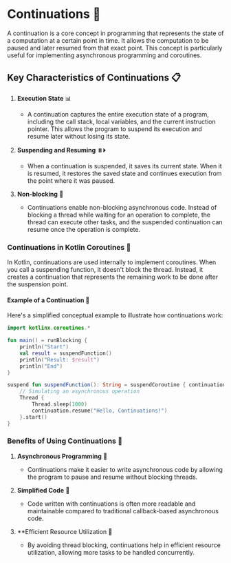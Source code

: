 # Continuations 🔄

A continuation is a core concept in programming that represents the state of a computation at a certain point in time. 
It allows the computation to be paused and later resumed from that exact point. This concept is particularly useful for 
implementing asynchronous programming and coroutines.

## Key Characteristics of Continuations 📋

1. **Execution State** 📊
   - A continuation captures the entire execution state of a program, including the call stack, local variables, and the
     current instruction pointer. This allows the program to suspend its execution and resume later without losing its state.

2. **Suspending and Resuming** ⏸️⏵️
   - When a continuation is suspended, it saves its current state. When it is resumed, it restores the saved state and 
     continues execution from the point where it was paused.

3. **Non-blocking** 🔄
   - Continuations enable non-blocking asynchronous code. Instead of blocking a thread while waiting for an operation to
     complete, the thread can execute other tasks, and the suspended continuation can resume once the operation is complete.

### Continuations in Kotlin Coroutines 🎯

In Kotlin, continuations are used internally to implement coroutines. When you call a suspending function, it doesn't
block the thread. Instead, it creates a continuation that represents the remaining work to be done after the suspension point.

#### Example of a Continuation 📝

Here's a simplified conceptual example to illustrate how continuations work:

```kotlin
import kotlinx.coroutines.*

fun main() = runBlocking {
    println("Start")
    val result = suspendFunction()
    println("Result: $result")
    println("End")
}

suspend fun suspendFunction(): String = suspendCoroutine { continuation ->
    // Simulating an asynchronous operation
    Thread {
        Thread.sleep(1000)
        continuation.resume("Hello, Continuations!")
    }.start()
}
```

### Benefits of Using Continuations 🎯

1. **Asynchronous Programming** 🔄
   - Continuations make it easier to write asynchronous code by allowing the program to pause and resume without blocking threads.

2. **Simplified Code** 📝
   - Code written with continuations is often more readable and maintainable compared to traditional callback-based asynchronous code.

3. **Efficient Resource Utilization 💪
   - By avoiding thread blocking, continuations help in efficient resource utilization, allowing more tasks to be handled concurrently.
